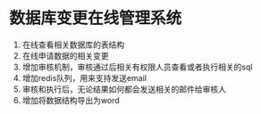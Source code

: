 # 数据库变更在线管理系统
1. 在线查看相关数据库的表结构
2. 在线申请数据的相关变更
3. 增加审核机制，审核通过后相关有权限人员查看或者执行相关的sql
4. 增加redis队列，用来支持发送email
5. 审核和执行后，无论结果如何都会发送相关的邮件给审核人
6. 增加将数据结构导出为word
